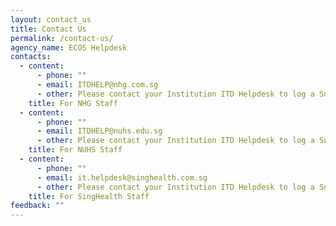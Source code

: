 ```yaml
---
layout: contact_us
title: Contact Us
permalink: /contact-us/
agency_name: ECOS Helpdesk
contacts:
  - content:
      - phone: ""
      - email: ITDHELP@nhg.com.sg
      - other: Please contact your Institution ITD Helpdesk to log a Support Request.
    title: For NHG Staff
  - content:
      - phone: ""
      - email: ITDHELP@nuhs.edu.sg
      - other: Please contact your Institution ITD Helpdesk to log a Support Request.
    title: For NUHS Staff
  - content:
      - phone: ""
      - email: it.helpdesk@singhealth.com.sg
      - other: Please contact your Institution ITD Helpdesk to log a Support Request.
    title: For SingHealth Staff
feedback: ""
---
```

